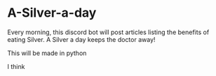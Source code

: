 # A-Silver-a-day
Every morning, this discord bot will post articles listing the benefits of eating Silver. A Silver a day keeps the doctor away!

This will be made in python

I think